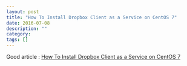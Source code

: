 ```yaml
---
layout: post
title: "How To Install Dropbox Client as a Service on CentOS 7"
date: 2016-07-08
description: ""
category: 
tags: []
---
```


Good article : [How To Install Dropbox Client as a Service on CentOS 7](https://www.digitalocean.com/community/tutorials/how-to-install-dropbox-client-as-a-service-on-centos-7)
